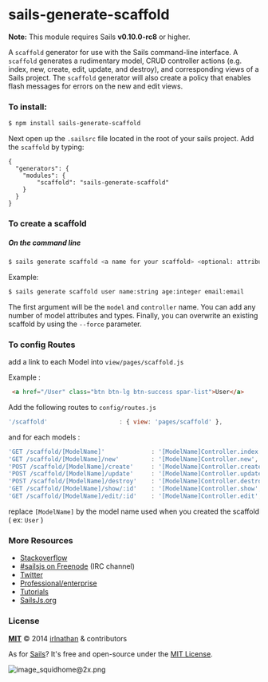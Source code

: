 # sails-generate-scaffold

**Note:** This module requires Sails **v0.10.0-rc8** or higher.

A `scaffold` generator for use with the Sails command-line interface.  A `scaffold` generates a rudimentary model, CRUD controller actions (e.g. index, new, create, edit, update, and destroy), and corresponding views of a Sails project.   The `scaffold` generator will also create a policy that enables flash messages for errors on the new and edit views. 

### To install:

```sh
$ npm install sails-generate-scaffold
```

Next open up the `.sailsrc` file located in the root of your sails project.  Add the `scaffold` by typing:

```javacript
{
  "generators": {
    "modules": {
    	"scaffold": "sails-generate-scaffold"
    }
  }
}
```

### To create a scaffold

##### On the command line

```sh
$ sails generate scaffold <a name for your scaffold> <optional: attributename:attributetype> <optional: --force>
```

Example:

```sh
$ sails generate scaffold user name:string age:integer email:email
```

The first argument will be the `model` and `controller` name.  You can add any number of model attributes and types. Finally, you can overwrite an existing scaffold by using the `--force` parameter.

### To config Routes

add a link to each Model into `view/pages/scaffold.js`

Example :
```html
 <a href="/User" class="btn btn-lg btn-success spar-list">User</a>
```
Add the following routes to `config/routes.js`
```js
'/scaffold'                    : { view: 'pages/scaffold' },
```
and for each models :
```js
'GET /scaffold/[ModelName]'             : '[ModelName]Controller.index',
'GET /scaffold/[ModelName]/new'         : '[ModelName]Controller.new',
'POST /scaffold/[ModelName]/create'     : '[ModelName]Controller.create',
'POST /scaffold/[ModelName]/update'     : '[ModelName]Controller.update',
'POST /scaffold/[ModelName]/destroy'    : '[ModelName]Controller.destroy',
'GET /scaffold/[ModelName]/show/:id'    : '[ModelName]Controller.show',
'GET /scaffold/[ModelName]/edit/:id'    : '[ModelName]Controller.edit',
```
replace `[ModelName]` by the model name used when you created the scaffold ( ex: `User` ) 

### More Resources

- [Stackoverflow](http://stackoverflow.com/questions/tagged/sails.js)
- [#sailsjs on Freenode](http://webchat.freenode.net/) (IRC channel)
- [Twitter](https://twitter.com/sailsjs)
- [Professional/enterprise](https://github.com/balderdashy/sails-docs/blob/master/FAQ.md#are-there-professional-support-options)
- [Tutorials](https://github.com/balderdashy/sails-docs/blob/master/FAQ.md#where-do-i-get-help)
- <a href="http://sailsjs.org" target="_blank" title="Node.js framework for building realtime APIs.">SailsJs.org</a>


### License

**[MIT](./LICENSE)**
&copy; 2014 [irlnathan](http://github.com/irlnathan) & contributors

As for [Sails](http://sailsjs.org)?  It's free and open-source under the [MIT License](http://sails.mit-license.org/).

![image_squidhome@2x.png](http://i.imgur.com/RIvu9.png)
